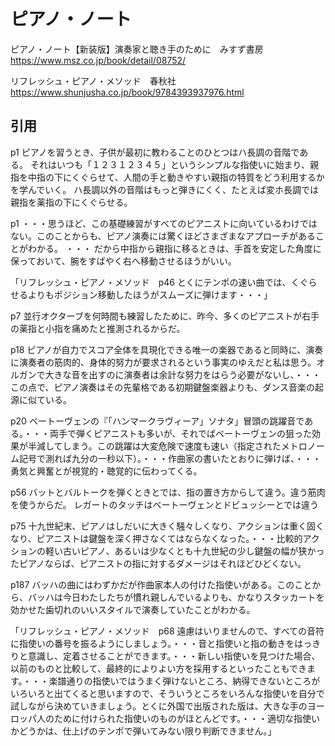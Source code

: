 # ピアノ・ノート

ピアノ・ノート【新装版】演奏家と聴き手のために　みすず書房
https://www.msz.co.jp/book/detail/08752/

リフレッシュ・ピアノ・メソッド　春秋社
https://www.shunjusha.co.jp/book/9784393937976.html

## 引用

p1 ピアノを習うとき、子供が最初に教わることのひとつはハ長調の音階である。
それはいつも「１２３１２３４５」というシンプルな指使いに始まり、親指を中指の下にくぐらせて、人間の手と動きやすい親指の特質をどう利用するかを学んでいく。
ハ長調以外の音階はもっと弾きにくく、たとえば変ホ長調では親指を薬指の下にくぐらせる。

p1 ・・・思うほど、この基礎練習がすべてのピアニストに向いているわけではない。このことからも、ピアノ演奏には驚くほどさまざまなアプローチがあることがわかる。
・・・
だから中指から親指に移るときは、手首を安定した角度に保っておいて、腕をすばやく右へ移動させるほうがいい。

「リフレッシュ・ピアノ・メソッド　p46 とくにテンポの速い曲では、くぐらせるよりもポジション移動したほうがスムーズに弾けます・・・」

p7 並行オクターブを何時間も練習したために、昨今、多くのピアニストが右手の薬指と小指を痛めたと推測されるからだ。

p18 ピアノが自力でスコア全体を具現化できる唯一の楽器であると同時に、演奏に演奏者の筋肉的、身体的努力が要求されるという事実のゆえだと私は思う。オルガンで大きな音を出すのに演奏者は余計な努力をはらう必要がないし、・・・この点で、ピアノ演奏はその先輩格である初期鍵盤楽器よりも、ダンス音楽の起源に似ている。

p20 ベートーヴェンの『「ハンマークラヴィーア」ソナタ」冒頭の跳躍音である。・・・両手で弾くピアニストも多いが、それでばベートーヴェンの狙った効果が半減してしまう。この跳躍は大変危険で速度も速い（指定されたメトロノーム記号で測れば九分の一秒以下）。・・・作曲家の書いたとおりに弾けば、・・・勇気と興奮とが視覚的・聴覚的に伝わってくる。

p56 バットとバルトークを弾くときとでは、指の置き方からして違う。違う筋肉を使うからだ。
レガートのタッチはベートーヴェンとドビュッシーとでは違う

p75 十九世紀末、ピアノはしだいに大きく騒々しくなり、アクションは重く固くなり、ピアニストは鍵盤を深く押さなくてはならなくなった。・・・比較的アクションの軽い古いピアノ、あるいは少なくとも十九世紀の少し鍵盤の幅が狭かったピアノならば、ピアニストの指に対するダメージはそれほどひどくない。

p187 バッハの曲にはわずかだが作曲家本人の付けた指使いがある。このことから、バッハは今日わたしたちが慣れ親しんでいるよりも、かなりスタッカートを効かせた歯切れのいいスタイルで演奏していたことがわかる。

「リフレッシュ・ピアノ・メソッド　p68 遠慮はいりませんので、すべての音符に指使いの番号を振るようにしましょう。・・・音と指使いと指の動きをはっきりと意識し、定着させることができます。・・・新しい指使いを見つけた場合、以前のものと比較して、最終的によりよい方を採用するといったこともできます。・・・楽譜通りの指使いではうまく弾けないところ、納得できないところがいろいろと出てくると思いますので、そういうところをいろんな指使いを自分で試しながら決めていきましょう。とくに外国で出版された版は、大きな手のヨーロッパ人のために付けられた指使いのものがほとんどです。・・・適切な指使いかどうかは、仕上げのテンポで弾いてみない限り判断できません。」
